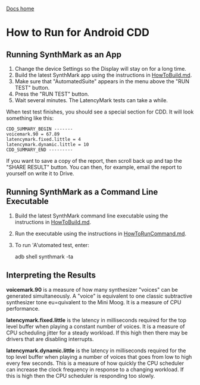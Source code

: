 [Docs home](README.md)

# How to Run for Android CDD

## Running SynthMark as an App

1. Change the device Settings so the Display will stay on for a long time.
1. Build the latest SynthMark app using the instructions in [HowToBuild.md](docs/HowToBuild.md).
1. Make sure that "AutomatedSuite" appears in the menu above the "RUN TEST" button.
1. Press the "RUN TEST" button.
1. Wait several minutes. The LatencyMark tests can take a while.

When test test finishes, you should see a special section for CDD. It will look something like this:

    CDD_SUMMARY_BEGIN -------
    voicemark.90 = 67.89
    latencymark.fixed.little = 4
    latencymark.dynamic.little = 10
    CDD_SUMMARY_END ---------
    
If you want to save a copy of the report, then scroll back up and tap the "SHARE RESULT" button.
You can then, for example, email the report to yourself on write it to Drive.

## Running SynthMark as a Command Line Executable

1. Build the latest SynthMark command line executable using the instructions in [HowToBuild.md](docs/HowToBuild.md).
1. Run the executable using the instructions in [HowToRunCommand.md](docs/HowToRunCommand.md).
1. To run 'A'utomated test, enter:

    adb shell synthmark -ta

## Interpreting the Results

**voicemark.90** is a measure of how many synthesizer "voices" can be generated simultaneously. A "voice" is equivalent to one classic subtractive synthesizer tone eu=quivalent to the Mini Moog. It is a measure of CPU performance.

**latencymark.fixed.little** is the latency in milliseconds required for the top level buffer when playing a constant number of voices. It is a measure of CPU scheduling jitter for a steady workload. If this high then there may be drivers that are disabling interrupts.

**latencymark.dynamic.little** is the latency in milliseconds required for the top level buffer when playing a number of voices that goes from low to high every few seconds. This is a measure of how quickly the CPU scheduler can increase the clock frequency in response to a changing workload. If this is high then the CPU scheduler is responding too slowly.

